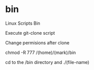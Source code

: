# bin
Linux Scripts Bin 

Execute git-clone script

Change permisions after clone

chmod -R 777 /(home)/(mark)/bin

cd to the /bin directory and ./(file-name)

